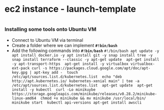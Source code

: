 # ec2 instance - launch-template

# <h3>Installing some tools onto Ubuntu VM</h3>

- Connect to Ubuntu VM via terminal
- Create a folder where we can implement **`#!bin/bash`**
- Add the following commands into **`#!bin/bash`**
        ```
        #!/bin/bash
        apt update -y
        apt install docker.io -y
        apt install git -y
        snap install tree -y
        snap install terraform --classic -y
        apt-get update 
        apt-get install -y apt-transport-https 
        apt-get install -y virtualbox virtualbox-ext-pack
        curl -s https://packages.cloud.google.com/apt/doc/apt-key.gpg | apt-key add - 
        touch /etc/apt/sources.list.d/kubernetes.list 
        echo "deb http://apt.kubernetes.io/ kubernetes-xenial main" | tee -a /etc/apt/sources.list.d/kubernetes.list 
        apt-get update 
        apt-get install -y kubectl 
        curl -Lo minikuybe https://storage.googleapis.com/minikube/releases/v0.28.2/minikube-linux-amd64 
        chmod +x minikube && mv minikube /usr/local/bin/
        minikube start 
        kubectl api-versions
        apt-get install awscli
        ```